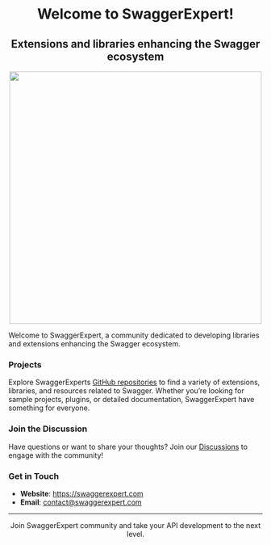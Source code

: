 <div align="center">
    <h1>Welcome to SwaggerExpert!</h1>
    <h2>Extensions and libraries enhancing the Swagger ecosystem</h2>
    <img src="https://github.com/swaggerexpert/.github/assets/193286/beb92e81-2b1b-4592-b6f4-325bf67ad44a" width="500"  />
<!--     <p> <i>Providing insights and solutions for Swagger tools.</i> </p> -->
</div>

<!-- Welcome to SwaggerExpert, your go-to source for expert guidance, comprehensive solutions for Swagger open source tools, and a vibrant community dedicated to developing extensions and enhancing the Swagger ecosystem.
With more than four years of experience as a maintainer of Swagger tools, I am dedicated to helping developers and organizations effectively utilize and master Swagger for their API development needs.
-->

Welcome to SwaggerExpert, a community dedicated to developing libraries and extensions enhancing the Swagger ecosystem. 


<!-- SwaggerExpert extensions and libraries are mostly related to: --


<!-- With more than four years of experience as a maintainer of Swagger tools, I am dedicated to helping developers and organizations effectively utilize and master Swagger for their API development needs. -->


<!--
### About Me

At SwaggerExpert, I pride myself on my deep knowledge and hands-on experience with Swagger tools. My mission is to empower developers and organizations with the best practices, tools, and support to streamline API development and ensure high-quality API design and documentation.
-->

<!--
- [SwaggerUI](https://github.com/swagger-api/swagger-ui): Enhance your API documentation with interactive and user-friendly interfaces.
- [SwaggerEditor](https://github.com/swagger-api/swagger-editor): Simplify API design and documentation with powerful, easy-to-use tools.
- [SwaggerClient](https://github.com/swagger-api/swagger-js): Connect to swagger-enabled APIs via browser or Node.js
- [ApiDOM](https://github.com/swagger-api/apidom): ApiDOM standardizes the parsing, manipulation, and generation of API definitions across formats (and much more)
-->

<!--
### What I Offer

- **Consulting Services**: Personalized consulting to address your specific needs and challenges with Swagger tools.
- **Training and Workshops**: Hands-on training sessions to help your team master Swagger tools and best practices.
- **Support and Maintenance**: Ongoing support to ensure your Swagger tools are up-to-date and functioning optimally.
- **Custom Implementations**: Tailored solutions to integrate Swagger tools into your existing workflow. 
-->

### Projects

Explore SwaggerExperts [GitHub repositories](https://github.com/orgs/swaggerexpert/repositories) to find a variety of extensions, libraries, and resources related to Swagger. 
Whether you’re looking for sample projects, plugins, or detailed documentation, SwaggerExpert have something for everyone.

### Join the Discussion

Have questions or want to share your thoughts? Join our [Discussions](https://github.com/orgs/swaggerexpert/discussions) to engage with the community!

### Get in Touch

<!-- I am here to help you make the most out of Swagger tools. If you have any questions, need support, or are interested in my consulting services, please reach out to me. -->

- **Website**: https://swaggerexpert.com
- **Email**: contact@swaggerexpert.com

---

<div align="center">
  <p>Join SwaggerExpert community and take your API development to the next level.</p>
</div>
